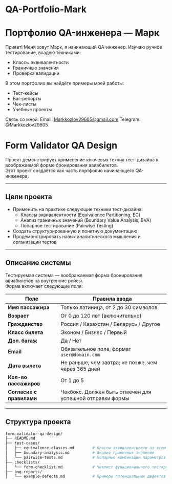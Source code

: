 # QA-Portfolio-Mark
# Портфолио QA-инженера — Марк

Привет! Меня зовут Марк, я начинающий QA-инженер. Изучаю ручное тестирование, владею техниками:
- Классы эквивалентности
- Граничные значения
- Проверка валидации

В этом портфолио вы найдёте примеры моей работы:
- Тест-кейсы
- Баг-репорты
- Чек-листы
- Учебные проекты

 Связь со мной: Email: Markkozlov29605@gmail.com
Telegram: @Markkozlov29605

# Form Validator QA Design

Проект демонстрирует применение ключевых техник тест-дизайна к воображаемой форме бронирования авиабилетов.  
Этот проект создаётся как часть портфолио начинающего QA-инженера.

---

## Цели проекта

- Применить на практике следующие техники тест-дизайна:
  - Классы эквивалентности (Equivalence Partitioning, EC)
  - Анализ граничных значений (Boundary Value Analysis, BVA)
  - Попарное тестирование (Pairwise Testing)
- Создать структурированную и понятную документацию
- Продемонстрировать навык аналитического мышления и организации тестов
  
---

## Описание системы

Тестируемая система — воображаемая форма бронирования авиабилетов на внутренние рейсы.  
Форма включает следующие поля:

| Поле                 | Правила ввода                                                                                 |
|----------------------|-----------------------------------------------------------------------------------------------|
| **Имя пассажира**    | Только латиница, от 2 до 30 символов                                                          |
| **Возраст**          | От 0 до 120 лет (включительно)                                                                |
| **Гражданство**      | Россия / Казахстан / Беларусь / Другое                                                        |
| **Класс билета**     | Эконом / Бизнес / Первый                                                                      |
| **Доп. багаж**       | Да / Нет                                                                                      |
| **Email**            | Обязательное поле, формат `user@domain.com`                                                   |
| **Дата вылета**      | Не раньше, чем завтра; не позже, чем через 365 дней                                           |
| **Кол-во пассажиров**| От 1 до 5                                                                                     |
| **Согласие с правилами** | Чекбокс. Должен быть отмечен для успешной отправки формы                                  |

---

## Структура проекта

```bash
form-validator-qa-design/
├── README.md
├── test-cases/
│   ├── equivalence-classes.md        # Классы эквивалентности по всем полям
│   ├── boundary-analysis.md          # Анализ граничных значений
│   └── pairwise-tests.md             # Попарные комбинации параметров
├── checklists/
│   └── form-checklist.md             # Чеклист функционального тестирования формы
├── bug-reports/
│   └── example-defects.md            # Примеры потенциальных дефектов
